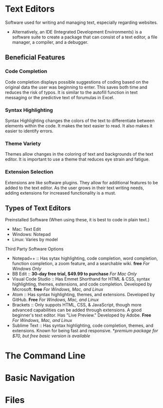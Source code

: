 # Text Editors
Software used for writing and managing text, especially regarding websites. 
* Alternatively, an IDE (Integrated Development Environments) is a software suite to create a package that can consist of a text editor, a file manager, a compiler, and a debugger. 

## Beneficial Features
### Code Completion
Code completion displays possible suggestions of coding based on the original data the user was beginning to enter. This saves both time and reduces the risk of typos. It is similar to the autofill function in text messaging or the predictive text of forumulas in Excel. 

### Syntax Highlighting
Syntax Highlighting changes the colors of the text to differentiate between elements within the code. It makes the text easier to read. It also makes it easier to identify errors. 

### Theme Variety
Themes allow changes in the coloring of text and backgrounds of the text editor. It is important to use a theme that reduces eye strain and fatigue. 

### Extension Selection
Extensions are like software plugins. They allow for additional features to be added to the text editor. As the user grows in their text writing needs, adding extensions for increased functionality is a must. 

## Types of Text Editors

Preinstalled Software (When using these, it is best to code in plain text.)
* Mac: Text Edit
* Windows: Notepad
* Linux: Varies by model

Third Party Software Options
* Notepad++ :: Has sytax highlighting, code completion, word completion, function completion, a zoom feature, and a searchable wiki. **free** *For Windows Only*
* BB Edit :: **30-day free trial, $49.99 to purchase** *For Mac Only*
* Visual Code Studio :: Has Emmet Shorthand for HTML & CSS, syntax highlighting, themes, estensions, and code completion. Developed by Microsoft. **free** *For Windows, Mac, and Linux*
* Atom :: Has syntax highlighting, themes, and extensions. Developed by GitHub. **Free** *For Windows, Mac, and Linux*
* Brackets :: Only suppots HTML, CSS, & JavaScript, though more advanced capabilities can be added through extensions. A good beginner's text editor. Has "Live Preview." Developed by Adobe. **Free** *For Windows, Mac, and Linux*
* Sublime Text :: Has syntax highlighting, code completion, themes, and extensions. Known for being fast and responsive. **premium package for $70, but free basic version is available*

# The Command Line

# Basic Navigation

# Files
